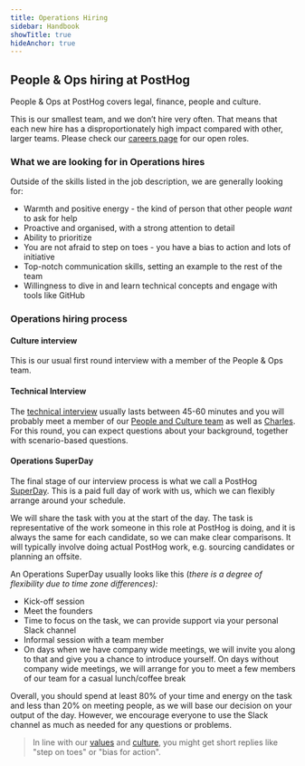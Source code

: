 ```yaml
---
title: Operations Hiring
sidebar: Handbook
showTitle: true
hideAnchor: true
---
```


## People & Ops hiring at PostHog

People & Ops at PostHog covers legal, finance, people and culture. 

This is our smallest team, and we don’t hire very often. That means that each new hire has a disproportionately high impact compared with other, larger teams. Please check our [careers page](/careers) for our open roles. 

### What we are looking for in Operations hires

Outside of the skills listed in the job description, we are generally looking for: 

*   Warmth and positive energy - the kind of person that other people _want_ to ask for help
*   Proactive and organised, with a strong attention to detail
*   Ability to prioritize 
*   You are not afraid to step on toes - you have a bias to action and lots of initiative
*   Top-notch communication skills, setting an example to the rest of the team
*   Willingness to dive in and learn technical concepts and engage with tools like GitHub


### Operations hiring process 

#### Culture interview

This is our usual first round interview with a member of the People & Ops team. 

#### Technical Interview 

The [technical interview](/handbook/people/hiring-process#interview-2) usually lasts between 45-60 minutes and you will probably meet a member of our [People and Culture team](/handbook/small-teams/people) as well as [Charles](/community/profiles/254). For this round, you can expect questions about your background, together with scenario-based questions. 

#### Operations SuperDay

The final stage of our interview process is what we call a PostHog [SuperDay](/handbook/people/hiring-process#posthog-superday). This is a paid full day of work with us, which we can flexibly arrange around your schedule. 

We will share the task with you at the start of the day. The task is representative of the work someone in this role at PostHog is doing, and it is always the same for each candidate, so we can make clear comparisons. It will typically involve doing actual PostHog work, e.g. sourcing candidates or planning an offsite. 

An Operations SuperDay usually looks like this  (_there is a degree of flexibility due to time zone differences):_

*   Kick-off session
*   Meet the founders
*   Time to focus on the task, we can provide support via your personal Slack channel 
*   Informal session with a team member 
*   On days when we have company wide meetings, we will invite you along to that and give you a chance to introduce yourself. On days without company wide meetings, we will arrange for you to meet a few members of our team for a casual lunch/coffee break

Overall, you should spend at least 80% of your time and energy on the task and less than 20% on meeting people, as we will base our decision on your output of the day. However, we encourage everyone to use the Slack channel as much as needed for any questions or problems. 

> In line with our [values](/handbook/company/values) and [culture](/handbook/company/culture), you might get short replies like "step on toes" or "bias for action".
